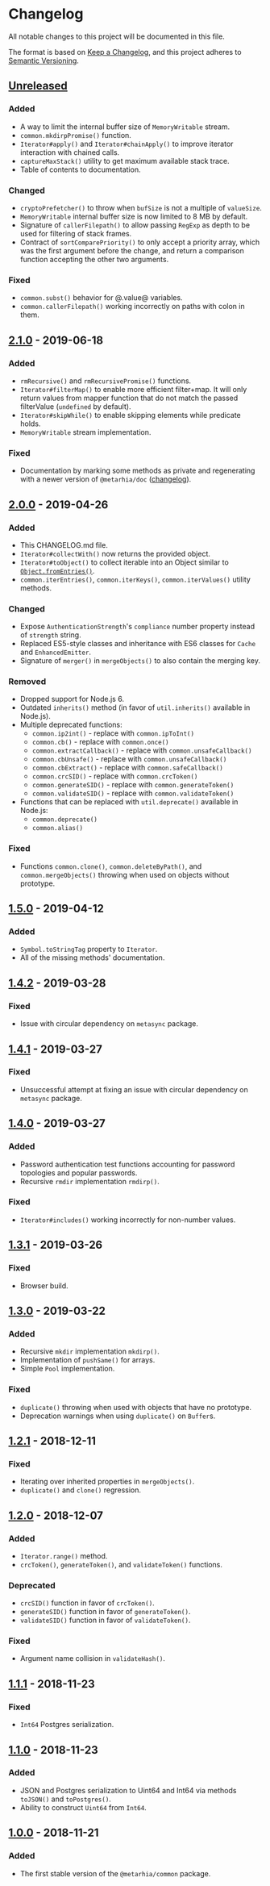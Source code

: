 # Changelog

All notable changes to this project will be documented in this file.

The format is based on [Keep a Changelog](https://keepachangelog.com/en/1.0.0/),
and this project adheres to
[Semantic Versioning](https://semver.org/spec/v2.0.0.html).

## [Unreleased][unreleased]

### Added

- A way to limit the internal buffer size of `MemoryWritable` stream.
- `common.mkdirpPromise()` function.
- `Iterator#apply()` and `Iterator#chainApply()` to improve iterator
  interaction with chained calls.
- `captureMaxStack()` utility to get maximum available stack trace.
- Table of contents to documentation.

### Changed

- `cryptoPrefetcher()` to throw when `bufSize` is not a multiple of
  `valueSize`.
- `MemoryWritable` internal buffer size is now limited to 8 MB by default.
- Signature of `callerFilepath()` to allow passing `RegExp` as depth to be used
  for filtering of stack frames.
- Contract of `sortComparePriority()` to only accept a priority array, which was the first argument before the change, and return a comparison function accepting the other two arguments.

### Fixed

- `common.subst()` behavior for @.value@ variables.
- `common.callerFilepath()` working incorrectly on paths with colon in them.

## [2.1.0][] - 2019-06-18

### Added

- `rmRecursive()` and `rmRecursivePromise()` functions.
- `Iterator#filterMap()` to enable more efficient filter+map. It will only
  return values from mapper function that do not match the passed
  filterValue (`undefined` by default).
- `Iterator#skipWhile()` to enable skipping elements while predicate holds.
- `MemoryWritable` stream implementation.

### Fixed

- Documentation by marking some methods as private and regenerating with a newer
  version of `@metarhia/doc`
  ([changelog](https://github.com/metarhia/metadoc/blob/master/CHANGELOG.md#056---2019-05-31)).

## [2.0.0][] - 2019-04-26

### Added

- This CHANGELOG.md file.
- `Iterator#collectWith()` now returns the provided object.
- `Iterator#toObject()` to collect iterable into an Object similar to
  [`Object.fromEntries()`](https://developer.mozilla.org/en-US/docs/Web/JavaScript/Reference/Global_Objects/Object/fromEntries).
- `common.iterEntries()`, `common.iterKeys()`, `common.iterValues()` utility
  methods.

### Changed

- Expose `AuthenticationStrength`'s `compliance` number property instead of
  `strength` string.
- Replaced ES5-style classes and inheritance with ES6 classes for `Cache` and
  `EnhancedEmitter`.
- Signature of `merger()` in `mergeObjects()` to also contain the merging key.

### Removed

- Dropped support for Node.js 6.
- Outdated `inherits()` method (in favor of `util.inherits()` available in
  Node.js).
- Multiple deprecated functions:
  - `common.ip2int()` - replace with `common.ipToInt()`
  - `common.cb()` - replace with `common.once()`
  - `common.extractCallback()` - replace with `common.unsafeCallback()`
  - `common.cbUnsafe()` - replace with `common.unsafeCallback()`
  - `common.cbExtract()` - replace with `common.safeCallback()`
  - `common.crcSID()` - replace with `common.crcToken()`
  - `common.generateSID()` - replace with `common.generateToken()`
  - `common.validateSID()` - replace with `common.validateToken()`
- Functions that can be replaced with `util.deprecate()` available in Node.js:
  - `common.deprecate()`
  - `common.alias()`

### Fixed

- Functions `common.clone()`, `common.deleteByPath()`, and
  `common.mergeObjects()` throwing when used on objects without prototype.

## [1.5.0][] - 2019-04-12

### Added

- `Symbol.toStringTag` property to `Iterator`.
- All of the missing methods' documentation.

## [1.4.2][] - 2019-03-28

### Fixed

- Issue with circular dependency on `metasync` package.

## [1.4.1][] - 2019-03-27

### Fixed

- Unsuccessful attempt at fixing an issue with circular dependency on
  `metasync` package.

## [1.4.0][] - 2019-03-27

### Added

- Password authentication test functions accounting for password topologies and
  popular passwords.
- Recursive `rmdir` implementation `rmdirp()`.

### Fixed

- `Iterator#includes()` working incorrectly for non-number values.

## [1.3.1][] - 2019-03-26

### Fixed

- Browser build.

## [1.3.0][] - 2019-03-22

### Added

- Recursive `mkdir` implementation `mkdirp()`.
- Implementation of `pushSame()` for arrays.
- Simple `Pool` implementation.

### Fixed

- `duplicate()` throwing when used with objects that have no prototype.
- Deprecation warnings when using `duplicate()` on `Buffer`s.

## [1.2.1][] - 2018-12-11

### Fixed

- Iterating over inherited properties in `mergeObjects()`.
- `duplicate()` and `clone()` regression.

## [1.2.0][] - 2018-12-07

### Added

- `Iterator.range()` method.
- `crcToken()`, `generateToken()`, and `validateToken()` functions.

### Deprecated

- `crcSID()` function in favor of `crcToken()`.
- `generateSID()` function in favor of `generateToken()`.
- `validateSID()` function in favor of `validateToken()`.

### Fixed

- Argument name collision in `validateHash()`.

## [1.1.1][] - 2018-11-23

### Fixed

- `Int64` Postgres serialization.

## [1.1.0][] - 2018-11-23

### Added

- JSON and Postgres serialization to Uint64 and Int64 via methods `toJSON()`
  and `toPostgres()`.
- Ability to construct `Uint64` from `Int64`.

## [1.0.0][] - 2018-11-21

### Added

- The first stable version of the `@metarhia/common` package.

[unreleased]: https://github.com/metarhia/common/compare/v2.1.0...HEAD
[2.1.0]: https://github.com/metarhia/common/compare/v2.0.0...v2.1.0
[2.0.0]: https://github.com/metarhia/common/compare/v1.5.0...v2.0.0
[1.5.0]: https://github.com/metarhia/common/compare/v1.4.2...v1.5.0
[1.4.2]: https://github.com/metarhia/common/compare/v1.4.1...v1.4.2
[1.4.1]: https://github.com/metarhia/common/compare/v1.4.0...v1.4.1
[1.4.0]: https://github.com/metarhia/common/compare/v1.3.1...v1.4.0
[1.3.1]: https://github.com/metarhia/common/compare/v1.3.0...v1.3.1
[1.3.0]: https://github.com/metarhia/common/compare/v1.2.1...v1.3.0
[1.2.1]: https://github.com/metarhia/common/compare/v1.2.0...v1.2.1
[1.2.0]: https://github.com/metarhia/common/compare/v1.1.1...v1.2.0
[1.1.1]: https://github.com/metarhia/common/compare/v1.1.0...v1.1.1
[1.1.0]: https://github.com/metarhia/common/compare/v1.0.0...v1.1.0
[1.0.0]: https://github.com/metarhia/common/releases/tag/v1.0.0
